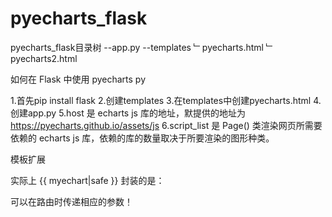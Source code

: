 # pyecharts_flask
pyecharts_flask目录树
--app.py
--templates
﹂pyecharts.html
﹂pyecharts2.html

如何在 Flask 中使用 pyecharts
py

1.首先pip install flask 
2.创建templates
3.在templates中创建pyecharts.html
4.创建app.py
5.host 是 echarts js 库的地址，默提供的地址为 https://pyecharts.github.io/assets/js 
6.script_list 是 Page() 类渲染网页所需要依赖的 echarts js 库，依赖的库的数量取决于所要渲染的图形种类。

模板扩展

实际上 {{ myechart|safe }} 封装的是：
<div id="{{ chart_id }}" style="width:{{ my_width }}px;height:{{ my_height }}px;"></div>
<script type="text/javascript">
    var myChart_{{ chart_id }} = echarts.init(document.getElementById('{{ chart_id }}'));
    var option_{{ chart_id }} = {{ my_option|safe }};
    myChart_{{ chart_id }}.setOption(option_{{ chart_id }});
</script>

可以在路由时传递相应的参数！

